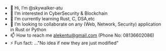 - 👋 Hi, I’m @skywalker-atu
- 👀 I’m interested in CyberSecurity & Blockchain
- 🌱 I’m currently learning Rust, C, DSA,etc
- 💞️ I’m looking to collaborate on any (Web, Network, Security) application in Rust or Python
- 📫 How to reach me alekentu@gmail.com (Phone No: 08136602086)
- ⚡ Fun fact: ..."No idea if new they are just modified"

<!---
skywalker-atu/skywalker-atu is a ✨ special ✨ repository because its `README.md` (this file) appears on your GitHub profile.
You can click the Preview link to take a look at your changes.
--->
